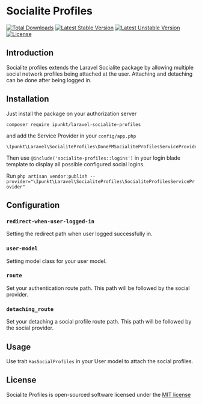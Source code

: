 # Socialite Profiles

[![Total Downloads](https://poser.pugx.org/ipunkt/laravel-socialite-profiles/d/total.svg)](https://packagist.org/packages/ipunkt/laravel-socialite-profiles)
[![Latest Stable Version](https://poser.pugx.org/ipunkt/laravel-socialite-profiles/v/stable.svg)](https://packagist.org/packages/ipunkt/laravel-socialite-profiles)
[![Latest Unstable Version](https://poser.pugx.org/ipunkt/laravel-socialite-profiles/v/unstable.svg)](https://packagist.org/packages/ipunkt/laravel-socialite-profiles)
[![License](https://poser.pugx.org/ipunkt/laravel-socialite-profiles/license.svg)](https://packagist.org/packages/ipunkt/laravel-socialite-profiles)

## Introduction

Socialite profiles extends the Laravel Socialite package by allowing multiple social network profiles being attached at the user. Attaching and detaching can be done after being logged in.

## Installation

Just install the package on your authorization server

	composer require ipunkt/laravel-socialite-profiles

and add the Service Provider in your `config/app.php`

	\Ipunkt\Laravel\SocialiteProfiles\DonePMSocialiteProfilesServiceProvider::class,

Then use `@include('socialite-profiles::logins')` in your login blade template to display all possible configured social logins.

Run `php artisan vendor:publish --provider="\Ipunkt\Laravel\SocialiteProfiles\SocialiteProfilesServiceProvider"`

## Configuration

### `redirect-when-user-logged-in`

Setting the redirect path when user logged successfully in.

### `user-model`

Setting model class for your user model.

### `route`

Set your authentication route path. This path will be followed by the social provider.

### `detaching_route`

Set your detaching a social profile route path. This path will be followed by the social provider.


## Usage

Use trait `HasSocialProfiles` in your User model to attach the social profiles.


## License

Socialite Profiles is open-sourced software licensed under the [MIT license](http://opensource.org/licenses/MIT)
